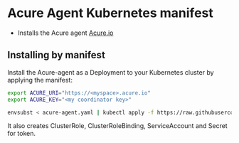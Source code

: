 # Acure Agent Kubernetes manifest
* Installs the Acure agent [Acure.io](https://Acure.io)

## Installing by manifest
Install the Acure-agent as a Deployment to your Kubernetes cluster by applying the manifest:
```bash
export ACURE_URI="https://<myspace>.acure.io"
export ACURE_KEY="<my coordinator key>"

envsubst < acure-agent.yaml | kubectl apply -f https://raw.githubusercontent.com/Acure-io/acure-agent/main/manifests/acure-agent/acure-agent.yaml
```
It also creates ClusterRole, ClusterRoleBinding, ServiceAccount and Secret for token.